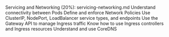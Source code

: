 Servicing and Networking (20%): servicing-networking.md
Understand connectivity between Pods
Define and enforce Network Policies
Use ClusterIP, NodePort, LoadBalancer service types, and endpoints
Use the Gateway API to manage Ingress traffic
Know how to use Ingress controllers and Ingress resources
Understand and use CoreDNS
